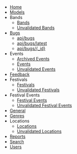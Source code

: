 * [Home](/)
* [Models](models/#models)
* Bands
  * [Bands](bands/#bands)
  * [Unvalidated Bands](unvalidated-bands/#unvalidated-bands)
* [Bugs](bugs/#bugs)
    * [api/bugs](#apibugs)
    * [api/bugs/latest](#apibugslatest)
    * [api/bugs/{_id}](#apibugs_id)
* Events
  * [Archived Events](archived-events/#archived-events)
  * [Events](events/#events)
  * [Unvalidated Events](unvalidated-events/#unvalidated-events)
* [Feedback](feedback/#feedback)
* Festivals
  * [Festivals](festivals/#festivals)
  * [Unvalidated Festivals](unvalidated-festivals/#unvalidated-festivals)
* Festival Events
  * [Festival Events](festival-events/#festival-events)
  * [Unvalidated Festival Events](unvalidated-festival-events/#unvalidated-festival-events)
* [General](general/#general)
* [Genres](genres/#genres)
* Locations
  * [Locations](locations/#locations)
  * [Unvalidated Locations](unvalidated-locations/#unvalidated-locations)
* [Reports](reports/#reports)
* [Search](search/#search)
* [Users](users/#users)